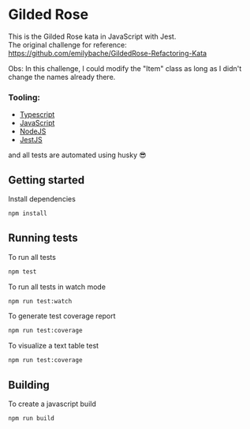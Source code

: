 # Gilded Rose

This is the Gilded Rose kata in JavaScript with Jest.  
The original challenge for reference: https://github.com/emilybache/GildedRose-Refactoring-Kata    
  
Obs: In this challenge, I could modify the "Item" class as long as I didn't change the names already there.

### Tooling:
* [Typescript](https://www.typescriptlang.org/)
* [JavaScript](https://www.javascript.com/)
* [NodeJS](https://nodejs.org/en/about/)
* [JestJS](https://jestjs.io/)

and all tests are automated using husky 😎

## Getting started

Install dependencies

```sh
npm install
```

## Running tests

To run all tests

```sh
npm test
```

To run all tests in watch mode

```sh
npm run test:watch
```

To generate test coverage report

```sh
npm run test:coverage
```

To visualize a text table test

```sh
npm run test:coverage
```

## Building

To create a javascript build

```sh
npm run build
```
